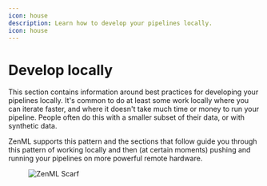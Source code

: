 ```yaml
---
icon: house
description: Learn how to develop your pipelines locally.
icon: house
---
```


# Develop locally

This section contains information around best practices for developing your pipelines locally. It's common to do at least some work locally where you can iterate faster, and where it doesn't take much time or money to run your pipeline. People often do this with a smaller subset of their data, or with synthetic data.

ZenML supports this pattern and the sections that follow guide you through this pattern of working locally and then (at certain moments) pushing and running your pipelines on more powerful remote hardware.

<figure><img src="https://static.scarf.sh/a.png?x-pxid=f0b4f458-0a54-4fcd-aa95-d5ee424815bc" alt="ZenML Scarf"><figcaption></figcaption></figure>
